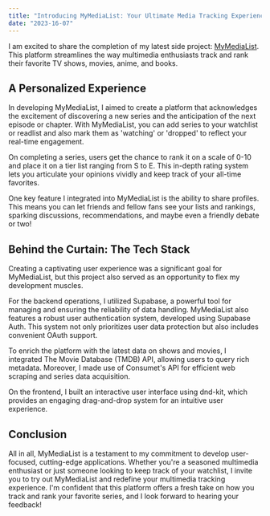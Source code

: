 ```yaml
---
title: "Introducing MyMediaList: Your Ultimate Media Tracking Experience"
date: "2023-16-07"
---
```


I am excited to share the completion of my latest side project: [MyMediaList](https://mymedialist.blakepuls.dev). This platform streamlines the way multimedia enthusiasts track and rank their favorite TV shows, movies, anime, and books.

## A Personalized Experience

In developing MyMediaList, I aimed to create a platform that acknowledges the excitement of discovering a new series and the anticipation of the next episode or chapter. With MyMediaList, you can add series to your watchlist or readlist and also mark them as 'watching' or 'dropped' to reflect your real-time engagement.

On completing a series, users get the chance to rank it on a scale of 0-10 and place it on a tier list ranging from S to E. This in-depth rating system lets you articulate your opinions vividly and keep track of your all-time favorites.

One key feature I integrated into MyMediaList is the ability to share profiles. This means you can let friends and fellow fans see your lists and rankings, sparking discussions, recommendations, and maybe even a friendly debate or two!

## Behind the Curtain: The Tech Stack

Creating a captivating user experience was a significant goal for MyMediaList, but this project also served as an opportunity to flex my development muscles.

For the backend operations, I utilized Supabase, a powerful tool for managing and ensuring the reliability of data handling. MyMediaList also features a robust user authentication system, developed using Supabase Auth. This system not only prioritizes user data protection but also includes convenient OAuth support.

To enrich the platform with the latest data on shows and movies, I integrated The Movie Database (TMDB) API, allowing users to query rich metadata. Moreover, I made use of Consumet's API for efficient web scraping and series data acquisition.

On the frontend, I built an interactive user interface using dnd-kit, which provides an engaging drag-and-drop system for an intuitive user experience.

## Conclusion

All in all, MyMediaList is a testament to my commitment to develop user-focused, cutting-edge applications. Whether you're a seasoned multimedia enthusiast or just someone looking to keep track of your watchlist, I invite you to try out MyMediaList and redefine your multimedia tracking experience. I'm confident that this platform offers a fresh take on how you track and rank your favorite series, and I look forward to hearing your feedback!

